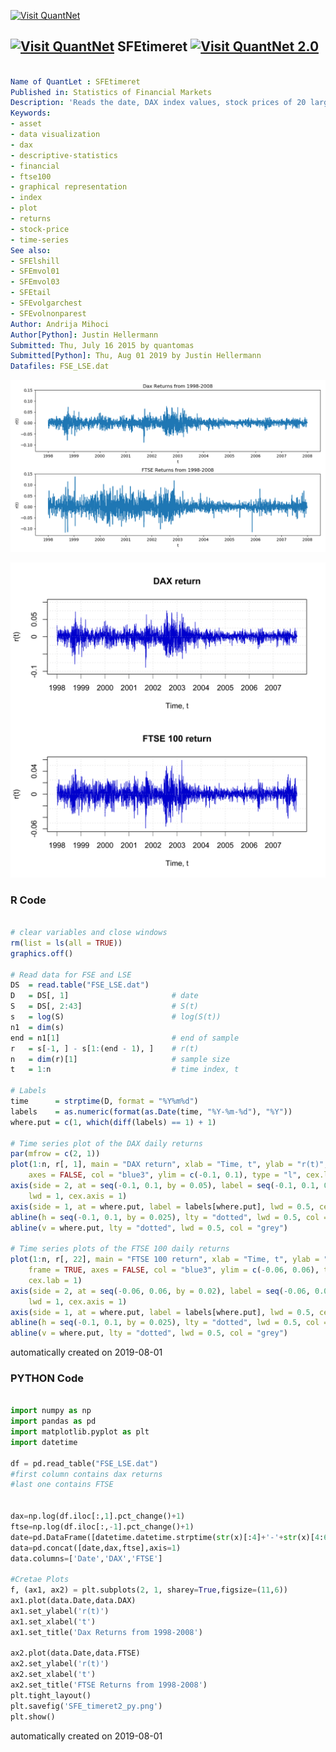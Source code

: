 [<img src="https://github.com/QuantLet/Styleguide-and-FAQ/blob/master/pictures/banner.png" width="888" alt="Visit QuantNet">](http://quantlet.de/)

## [<img src="https://github.com/QuantLet/Styleguide-and-FAQ/blob/master/pictures/qloqo.png" alt="Visit QuantNet">](http://quantlet.de/) **SFEtimeret** [<img src="https://github.com/QuantLet/Styleguide-and-FAQ/blob/master/pictures/QN2.png" width="60" alt="Visit QuantNet 2.0">](http://quantlet.de/)

```yaml

Name of QuantLet : SFEtimeret
Published in: Statistics of Financial Markets
Description: 'Reads the date, DAX index values, stock prices of 20 largest companies at Frankfurt Stock Exchange (FSE), FTSE 100 index values and stock prices of 20 largest companies at London Stock Exchange (LSE) and plots the time series of the DAX and FTSE 100 daily returns from 1998 to 2007.'
Keywords:
- asset
- data visualization
- dax
- descriptive-statistics
- financial
- ftse100
- graphical representation
- index
- plot
- returns
- stock-price
- time-series
See also:
- SFElshill
- SFEmvol01
- SFEmvol03
- SFEtail
- SFEvolgarchest
- SFEvolnonparest
Author: Andrija Mihoci
Author[Python]: Justin Hellermann
Submitted: Thu, July 16 2015 by quantomas
Submitted[Python]: Thu, Aug 01 2019 by Justin Hellermann
Datafiles: FSE_LSE.dat

```

![Picture1](SFE_timeret2_py.png)

![Picture2](SFEtimeret-1.png)

### R Code
```r

# clear variables and close windows
rm(list = ls(all = TRUE))
graphics.off()

# Read data for FSE and LSE
DS  = read.table("FSE_LSE.dat")
D   = DS[, 1]                       # date
S   = DS[, 2:43]                    # S(t)
s   = log(S)                        # log(S(t))
n1  = dim(s)						
end = n1[1]                         # end of sample
r   = s[-1, ] - s[1:(end - 1), ]    # r(t)
n   = dim(r)[1]                     # sample size
t   = 1:n                           # time index, t

# Labels
time      = strptime(D, format = "%Y%m%d")
labels    = as.numeric(format(as.Date(time, "%Y-%m-%d"), "%Y"))
where.put = c(1, which(diff(labels) == 1) + 1)

# Time series plot of the DAX daily returns
par(mfrow = c(2, 1))
plot(1:n, r[, 1], main = "DAX return", xlab = "Time, t", ylab = "r(t)", frame = TRUE, 
    axes = FALSE, col = "blue3", ylim = c(-0.1, 0.1), type = "l", cex.lab = 1)
axis(side = 2, at = seq(-0.1, 0.1, by = 0.05), label = seq(-0.1, 0.1, 0.05), 
    lwd = 1, cex.axis = 1)
axis(side = 1, at = where.put, label = labels[where.put], lwd = 0.5, cex.axis = 1)
abline(h = seq(-0.1, 0.1, by = 0.025), lty = "dotted", lwd = 0.5, col = "grey")
abline(v = where.put, lty = "dotted", lwd = 0.5, col = "grey")

# Time series plots of the FTSE 100 daily returns
plot(1:n, r[, 22], main = "FTSE 100 return", xlab = "Time, t", ylab = "r(t)", 
    frame = TRUE, axes = FALSE, col = "blue3", ylim = c(-0.06, 0.06), type = "l", 
    cex.lab = 1)
axis(side = 2, at = seq(-0.06, 0.06, by = 0.02), label = seq(-0.06, 0.06, by = 0.02), 
    lwd = 1, cex.axis = 1)
axis(side = 1, at = where.put, label = labels[where.put], lwd = 0.5, cex.axis = 1)
abline(h = seq(-0.1, 0.1, by = 0.025), lty = "dotted", lwd = 0.5, col = "grey")
abline(v = where.put, lty = "dotted", lwd = 0.5, col = "grey") 
```

automatically created on 2019-08-01

### PYTHON Code
```python

import numpy as np 
import pandas as pd 
import matplotlib.pyplot as plt
import datetime

df = pd.read_table("FSE_LSE.dat")
#first column contains dax returns
#last one contains FTSE


dax=np.log(df.iloc[:,1].pct_change()+1)
ftse=np.log(df.iloc[:,-1].pct_change()+1)
date=pd.DataFrame([datetime.datetime.strptime(str(x)[:4]+'-'+str(x)[4:6]+'-'+str(x)[6:8], '%Y-%m-%d') for x in df.iloc[:,0]])
data=pd.concat([date,dax,ftse],axis=1)
data.columns=['Date','DAX','FTSE']

#Cretae Plots
f, (ax1, ax2) = plt.subplots(2, 1, sharey=True,figsize=(11,6))
ax1.plot(data.Date,data.DAX)
ax1.set_ylabel('r(t)')
ax1.set_xlabel('t')
ax1.set_title('Dax Returns from 1998-2008')

ax2.plot(data.Date,data.FTSE)
ax2.set_ylabel('r(t)')
ax2.set_xlabel('t')
ax2.set_title('FTSE Returns from 1998-2008')
plt.tight_layout()
plt.savefig('SFE_timeret2_py.png')
plt.show()

```

automatically created on 2019-08-01